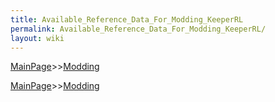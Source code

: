 ```yaml
---
title: Available_Reference_Data_For_Modding_KeeperRL
permalink: Available_Reference_Data_For_Modding_KeeperRL/
layout: wiki
---
```


[MainPage](/keeperrl_wiki/ "wikilink")>>[Modding](/keeperrl_wiki/Modding_Guide "wikilink")

[MainPage](/keeperrl_wiki/ "wikilink")>>[Modding](/keeperrl_wiki/Modding_Guide "wikilink")

